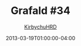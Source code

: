 ---
title: "Grafald #34"
type: "image"
date: 2013-03-19T01:00:00-04:00
draft: false
categories:
- blog
- projects
- grafald
image_path: "../img/2013/34.png"
alt_text: ""
is_subpage: true
author: "[KirbychuHRD](https://cohost.org/KirbychuHRD)"
---